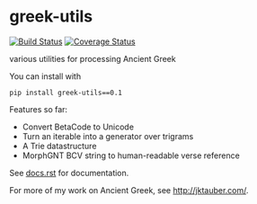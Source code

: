 # greek-utils

[![Build Status](https://travis-ci.org/jtauber/greek-utils.svg)](https://travis-ci.org/jtauber/greek-utils)
[![Coverage Status](https://coveralls.io/repos/jtauber/greek-utils/badge.svg?branch=master&service=github)](https://coveralls.io/github/jtauber/greek-utils?branch=master)

various utilities for processing Ancient Greek

You can install with

    pip install greek-utils==0.1

Features so far:

* Convert BetaCode to Unicode
* Turn an iterable into a generator over trigrams
* A Trie datastructure
* MorphGNT BCV string to human-readable verse reference

See [docs.rst](https://github.com/jtauber/greek-utils/blob/master/docs.rst)
for documentation.

For more of my work on Ancient Greek, see <http://jktauber.com/>.
